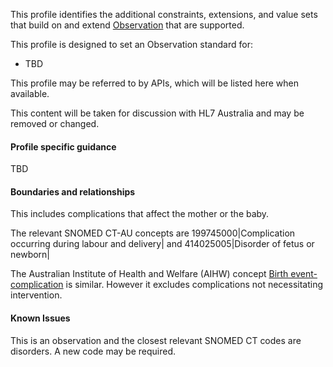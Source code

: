 This profile identifies the additional constraints, extensions, and value sets that build on and extend [Observation](http://hl7.org/fhir/R4/observation.html) that are supported. 

This profile is designed to set an Observation standard for:
* TBD

This profile may be referred to by APIs, which will be listed here when available.

<p class="stu-note">This content will be taken for discussion with HL7 Australia and may be removed or changed.</p>

#### Profile specific guidance
TBD

#### Boundaries and relationships
This includes complications that affect the mother or the baby.

The relevant SNOMED CT-AU concepts are  199745000\|Complication occurring during labour and delivery\| and 414025005\|Disorder of fetus or newborn\|

The Australian Institute of Health and Welfare (AIHW) concept [Birth event-complication](https://meteor.aihw.gov.au/content/index.phtml/itemId/269436) is similar. However it excludes complications not necessitating intervention. 

#### Known Issues
This is an observation and the closest relevant SNOMED CT codes are disorders. A new code may be required.